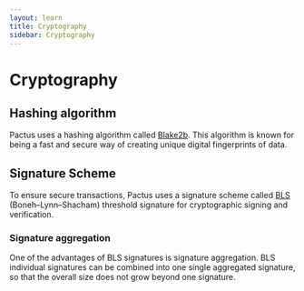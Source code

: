 ```yaml
---
layout: learn
title: Cryptography
sidebar: Cryptography
---
```


# Cryptography

## Hashing algorithm

Pactus uses a hashing algorithm called [Blake2b](https://www.blake2.net/).
This algorithm is known for being a fast and secure way of creating unique digital fingerprints of data.

## Signature Scheme

To ensure secure transactions, Pactus uses a signature scheme called
[BLS](https://datatracker.ietf.org/doc/draft-irtf-cfrg-bls-signature/) (Boneh–Lynn–Shacham)
threshold signature for cryptographic signing and verification.

### Signature aggregation

One of the advantages of BLS signatures is signature aggregation. BLS individual signatures can be
combined into one single aggregated signature, so that the overall size does not grow beyond one
signature.
